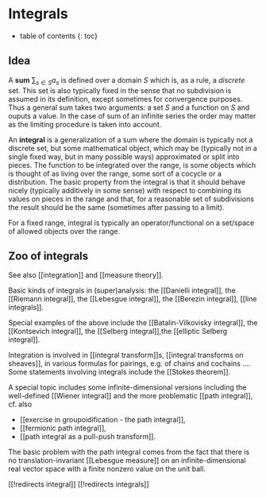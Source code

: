 
# Integrals
* table of contents
{: toc}

## Idea

A __sum__ $\sum_{s \in S} a_s$ is defined over a domain $S$ which is, as a rule, a _discrete_ set. This set is also typically fixed in the sense that no subdivision is assumed in its definition, except sometimes for convergence purposes. Thus a general sum takes two arguments: a set $S$ and a function on $S$ and ouputs a value. In the case of sum of an infinite series the order may matter as the limiting procedure is taken into account.

An __integral__ is a generalization of a sum where the domain is typically not a discrete set, but some mathematical object, which may be (typically not in a single fixed way, but in many possible ways) approximated or split into pieces.
The function to be integrated over the range, is some objects which is thought of
as living over the range, some sort of a cocycle or a distribution. 
The basic property from the integral is that it should behave nicely (typically additively in some sense) with respect to combining its values on pieces in the range and that, for a reasonable set of subdivisions the result should be the same (sometimes after passing to a limit). 

For a fixed range, integral is typically an operator/functional on a set/space of allowed objects over the range.  


## Zoo of integrals 

See also [[integration]] and [[measure theory]]. 

Basic kinds of integrals in (super)analysis: the [[Danielli integral]], the [[Riemann integral]], the [[Lebesgue integral]], the [[Berezin integral]], [[line integrals]].

Special examples of the above include the [[Batalin-Vilkovisky integral]], the [[Kontsevich integral]], the [[Selberg integral]],the [[elliptic Selberg integral]].

Integration is involved in [[integral transform]]s, [[integral transforms on sheaves]], in various formulas for pairings, e.g. of chains and cochains .... 
Some statements involving integrals include the [[Stokes theorem]].


A special topic includes some infinite-dimensional versions including the well-defined [[Wiener integral]] and the more problematic [[path integral]], cf. also

* [[exercise in groupoidification - the path integral]],
* [[fermionic path integral]],
* [[path integral as a pull-push transform]].

The basic problem with the path integral comes from the fact that there is no translation-invariant [[Lebesgue measure]] on an infinite-dimensional real vector space with a finite nonzero value on the unit ball.


[[!redirects integral]]
[[!redirects integrals]]
